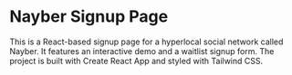 # Nayber Signup Page

This is a React-based signup page for a hyperlocal social network called Nayber. It features an interactive demo and a waitlist signup form. The project is built with Create React App and styled with Tailwind CSS.
